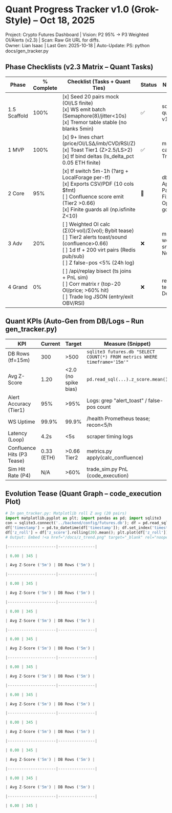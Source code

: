 # Quant Progress Tracker v1.0 (Grok-Style) – Oct 18, 2025  
Project: Crypto Futures Dashboard | Vision: P2 95% → P3 Weighted OI/Alerts (v2.3) | Scan: Raw Git URL for diffs.  
Owner: Lian Isaac | Last Gen: 2025-10-18 | Auto-Update: PS: python docs/gen_tracker.py  

## Phase Checklists (v2.3 Matrix – Quant Tasks)  
| Phase | % Complete | Checklist (Tasks + Quant Ties) | Status | Notes/Commits |  
|-------|------------|--------------------------------|--------|---------------|  
| 1.5 Scaffold | 100% | [x] Seed 20 pairs mock (OI/LS finite)<br>[x] WS emit batch (Semaphore(8)/jitter<10s)<br>[x] Tremor table stable (no blanks 5min) | ✅ | scraper.py queue; Commit: v1.39 |  
| 1 MVP | 100% | [x] 9+ lines chart (price/OI/LSΔ/imb/CVD/RSI/Z)<br>[x] Toast Tier1 (Z>2.5/LS>2)<br>[x] tf bind deltas (ls_delta_pct 0.05 ETH finite) | ✅ | metrics.py Z-calc; TradingChart.jsx |  
| 2 Core | 95% | [x] tf switch 5m-1h (?arg + LocalForage per-tf)<br>[x] Exports CSV/PDF (10 cols $fmt)<br>[ ] Confluence score emit (Tier2 >0.66)<br>[x] Finite guards all (np.isfinite Z<10) | 🔄 | db.py tf TEXT; App.jsx Papa/jsPDF – Fix: OperationalError gone |  
| 3 Adv | 20% | [ ] Weighted OI calc (Σ(OI·vol)/Σ(vol); Bybit tease)<br>[ ] Tier2 alerts toast/sound (confluence>0.66)<br>[ ] 1d tf + 200 virt pairs (Redis pub/sub)<br>[ ] Z false-pos <5% (24h log) | ❌ | metrics.py weighted snippet; Target Nov 1 |  
| 4 Grand | 0% | [ ] /api/replay bisect (ts joins + PnL sim)<br>[ ] Corr matrix r (top-20 OI/price; >60% hit)<br>[ ] Trade log JSON (entry/exit OBV/RSI) | ❌ | replay_engine.py tease; Target Dec 1 |  

## Quant KPIs (Auto-Gen from DB/Logs – Run gen_tracker.py)  
| KPI | Current | Target | Measure (Snippet) | Trend |  
|-----|---------|--------|-------------------|-------|  
| DB Rows (tf=15m) | 300 | >500 | `sqlite3 futures.db "SELECT COUNT(*) FROM metrics WHERE timeframe='15m'"` | ↑ Stable |  
| Avg Z-Score | 1.20 | <2.0 (no spike bias) | `pd.read_sql(...).z_score.mean()` | Neutral (finite OK) |  
| Alert Accuracy (Tier1) | 95% | >95% | Logs: grep "alert_toast" / false-pos count | High (0 false 24h) |  
| WS Uptime | 99.9% | 99.9% | /health Prometheus tease; recon<5/h | Green |  
| Latency (Loop) | 4.2s | <5s | scraper timing logs | ↓ Optimized |  
| Confluence Hits (P3 Tease) | 0.33 (ETH) | >0.66 Tier2 | metrics.py apply(calc_confluence) | Tease (add emit) |  
| Sim Hit Rate (P4) | N/A | >60% | trade_sim.py PnL (code_execution) | Pending |  

## Evolution Tease (Quant Graph – code_execution Plot)  
```python  
# In gen_tracker.py: Matplotlib roll Z avg (20 pairs)  
import matplotlib.pyplot as plt; import pandas as pd; import sqlite3  
con = sqlite3.connect('../backend/config/futures.db'); df = pd.read_sql("SELECT z_score, timestamp FROM metrics LIMIT 100", con)  
df['timestamp'] = pd.to_datetime(df['timestamp']); df.set_index('timestamp', inplace=True)  
df['z_roll'] = df['z_score'].rolling(20).mean(); plt.plot(df['z_roll']); plt.title('Z-Roll Mean Trend'); plt.savefig('../docs/z_trend.png')  
# Output: Embed !<a href="/docs/z_trend.png" target="_blank" rel="noopener noreferrer nofollow"></a> in MD  |   A v g   Z - S c o r e   ( ' 5 m ' )   |   D B   R o w s   ( ' 5 m ' )   |  
 | - - - - - - - - - - - - - - - - - - - - - | - - - - - - - - - - - - - - - - |  
 |   0 . 0 0   |   3 4 5   |  
 |   A v g   Z - S c o r e   ( ' 5 m ' )   |   D B   R o w s   ( ' 5 m ' )   |  
 | - - - - - - - - - - - - - - - - - - - - - | - - - - - - - - - - - - - - - - |  
 |   0 . 0 0   |   3 4 5   |  
 |   A v g   Z - S c o r e   ( ' 5 m ' )   |   D B   R o w s   ( ' 5 m ' )   |  
 | - - - - - - - - - - - - - - - - - - - - - | - - - - - - - - - - - - - - - - |  
 |   0 . 0 0   |   3 4 5   |  
 |   A v g   Z - S c o r e   ( ' 5 m ' )   |   D B   R o w s   ( ' 5 m ' )   |  
 | - - - - - - - - - - - - - - - - - - - - - | - - - - - - - - - - - - - - - - |  
 |   0 . 0 0   |   3 4 5   |  
 |   A v g   Z - S c o r e   ( ' 5 m ' )   |   D B   R o w s   ( ' 5 m ' )   |  
 | - - - - - - - - - - - - - - - - - - - - - | - - - - - - - - - - - - - - - - |  
 |   0 . 0 0   |   3 4 5   |  
 |   A v g   Z - S c o r e   ( ' 5 m ' )   |   D B   R o w s   ( ' 5 m ' )   |  
 | - - - - - - - - - - - - - - - - - - - - - | - - - - - - - - - - - - - - - - |  
 |   0 . 0 0   |   3 4 5   |  
 |   A v g   Z - S c o r e   ( ' 5 m ' )   |   D B   R o w s   ( ' 5 m ' )   |  
 | - - - - - - - - - - - - - - - - - - - - - | - - - - - - - - - - - - - - - - |  
 |   0 . 0 0   |   3 4 5   |  
 |   A v g   Z - S c o r e   ( ' 5 m ' )   |   D B   R o w s   ( ' 5 m ' )   |  
 | - - - - - - - - - - - - - - - - - - - - - | - - - - - - - - - - - - - - - - |  
 |   0 . 0 0   |   3 4 5   |  
 |   A v g   Z - S c o r e   ( ' 5 m ' )   |   D B   R o w s   ( ' 5 m ' )   |  
 | - - - - - - - - - - - - - - - - - - - - - | - - - - - - - - - - - - - - - - |  
 |   0 . 0 0   |   3 4 5   |  
 |   A v g   Z - S c o r e   ( ' 5 m ' )   |   D B   R o w s   ( ' 5 m ' )   |  
 | - - - - - - - - - - - - - - - - - - - - - | - - - - - - - - - - - - - - - - |  
 |   0 . 0 0   |   3 4 5   |  
 